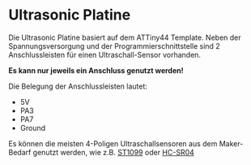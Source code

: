 # Ultrasonic Platine
Die Ultrasonic Platine basiert auf dem ATTiny44 Template. Neben der Spannungsversorgung und der Programmierschnittstelle sind
2 Anschlussleisten für einen Ultraschall-Sensor vorhanden.

**Es kann nur jeweils ein Anschluss genutzt werden!**

Die Belegung der Anschlussleisten lautet:
- 5V
- PA3
- PA7
- Ground

Es können die meisten 4-Poligen Ultraschallsensoren aus dem Maker-Bedarf genutzt werden, wie z.B.
[ST1099](https://www.conrad.de/de/p/iduino-st1099-ultraschallsensor-1616245.html?hk=SEM&WT.srch=1&WT.mc_id=google_pla&s_kwcid=AL%21222%213%21367270211499%21%21%21g%21%21&ef_id=CjwKCAjwjbCDBhAwEiwAiudBy0rtB6AY1Z49wSZCiOzMFAbvxLa2TDK6lzZ_0yoNXRf7_6F0c9t47RoCLtYQAvD_BwE%3AG%3As&gclid=CjwKCAjwjbCDBhAwEiwAiudBy0rtB6AY1Z49wSZCiOzMFAbvxLa2TDK6lzZ_0yoNXRf7_6F0c9t47RoCLtYQAvD_BwE)
oder
[HC-SR04](https://www.reichelt.de/entwicklerboards-ultraschall-abstandssensor-hc-sr04-debo-sen-ultra-p161487.html?PROVID=2788&gclid=CjwKCAjwjbCDBhAwEiwAiudBy8WrJgfPkg-LneKvGFvHml75vr1PpV16DX47VpvwSF5B1S57dGkwbRoC7bAQAvD_BwE)

